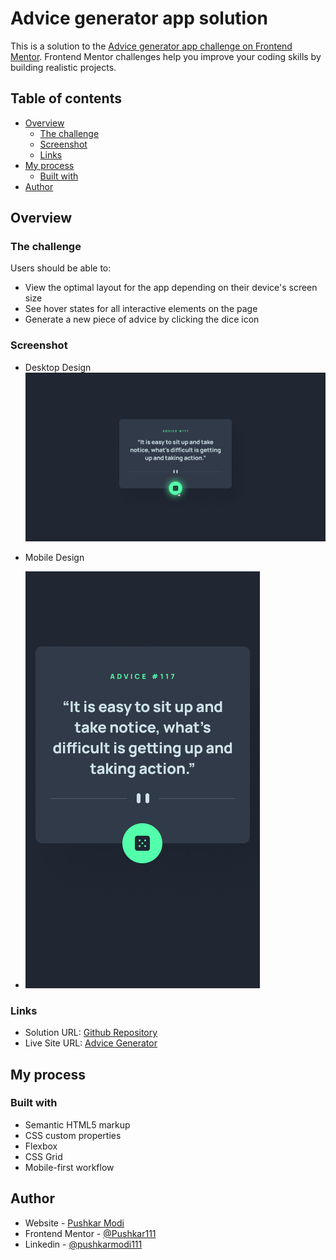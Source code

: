 # Advice generator app solution

This is a solution to the [Advice generator app challenge on Frontend Mentor](https://www.frontendmentor.io/challenges/advice-generator-app-QdUG-13db). Frontend Mentor challenges help you improve your coding skills by building realistic projects.

## Table of contents

- [Overview](#overview)
  - [The challenge](#the-challenge)
  - [Screenshot](#screenshot)
  - [Links](#links)
- [My process](#my-process)
  - [Built with](#built-with)
- [Author](#author)

## Overview

### The challenge

Users should be able to:

- View the optimal layout for the app depending on their device's screen size
- See hover states for all interactive elements on the page
- Generate a new piece of advice by clicking the dice icon

### Screenshot

- Desktop Design
![](./assets/design/active-states.jpg)

- Mobile Design
 - ![](./assets/design/mobile-design.jpg)


### Links

- Solution URL: [Github Repository](https://github.com/Pushkar111/Advice-generator-app)
- Live Site URL: [Advice Generator](https://true-advice.netlify.app/)

## My process

### Built with

- Semantic HTML5 markup
- CSS custom properties
- Flexbox
- CSS Grid
- Mobile-first workflow

## Author

- Website - [Pushkar Modi](https://pushkarmodidev.netlify.app/)
- Frontend Mentor - [@Pushkar111](https://www.frontendmentor.io/profile/Pushkar111)
- Linkedin - [@pushkarmodi111](https://www.linkedin.com/in/pushkarmodi111/)
